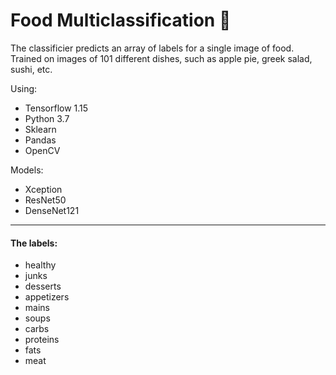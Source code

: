 #  Food Multiclassification 🥗

The classificier predicts an array of labels for a single image of food.
Trained on images of 101 different dishes, such as apple pie, greek salad, sushi, etc.

Using:
- Tensorflow 1.15
- Python 3.7
- Sklearn
- Pandas
- OpenCV


Models:
- Xception
- ResNet50
- DenseNet121

-------------------------

#### The labels:
- healthy
- junks
- desserts
- appetizers
- mains
- soups
- carbs
- proteins
- fats
- meat

